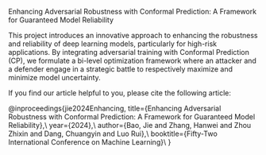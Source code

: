 Enhancing Adversarial Robustness with Conformal Prediction: A Framework for Guaranteed Model Reliability

This project introduces an innovative approach to enhancing the robustness and reliability of deep learning models, particularly for high-risk applications. By integrating adversarial training with Conformal Prediction (CP), we formulate a bi-level optimization framework where an attacker and a defender engage in a strategic battle to respectively maximize and minimize model uncertainty.

If you find our article helpful to you, please cite the following article:

@inproceedings{jie2024Enhancing,
  title={Enhancing Adversarial Robustness with Conformal Prediction: A Framework for Guaranteed Model Reliability},\\
  year={2024},\\
  author={Bao, Jie and Zhang, Hanwei and Zhou Zhixin and Dang, Chuangyin and Luo Rui},\\
  booktitle={Fifty-Two International Conference on Machine Learning}\\
}
